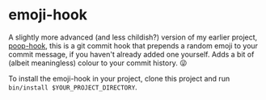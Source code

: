 # emoji-hook

A slightly more advanced (and less childish?) version of my earlier project, [poop-hook](https://github.com/rsslldnphy/poop-hook), this is a git commit hook that prepends a random emoji to your commit message, if you haven't already added one yourself. Adds a bit of (albeit meaningless) colour to your commit history. :stuck_out_tongue_winking_eye:

To install the emoji-hook in your project, clone this project and run `bin/install $YOUR_PROJECT_DIRECTORY`.
